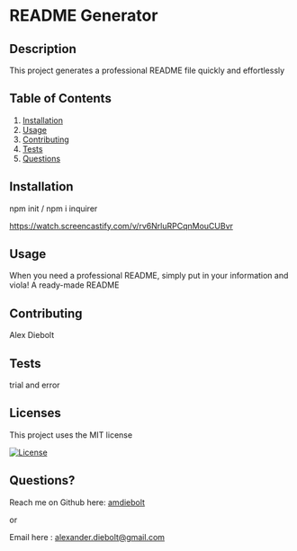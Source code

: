 
# README Generator

## Description
  
  This project generates a professional README file quickly and effortlessly

## Table of Contents
  
1. [Installation](#installation)
2. [Usage](#usage)
3. [Contributing](#contributing)
4. [Tests](#tests) 
5. [Questions](#questions?)

<a name ='installation'></a> 
## Installation
  
  npm init / npm i inquirer
  
  https://watch.screencastify.com/v/rv6NrluRPCqnMouCUBvr

<a name ='usage'></a> 
## Usage
  
  When you need a professional README, simply put in your information and viola! A ready-made README

<a name ='contributing'></a> 
## Contributing
  
  Alex Diebolt

<a name ='tests'></a>  
## Tests
  
  trial and error

<a name ='licenses'></a> 
## Licenses
  
  This project uses the MIT license
  
  [![License](https://img.shields.io/badge/License-MIT-blue.svg)](https://opensource.org/licenses/MIT)

  

<a name ='questions?'></a> 
## Questions?
  
  Reach me on Github here: [amdiebolt](https://github.com/amdiebolt)
  
  or
  
  Email here : alexander.diebolt@gmail.com

